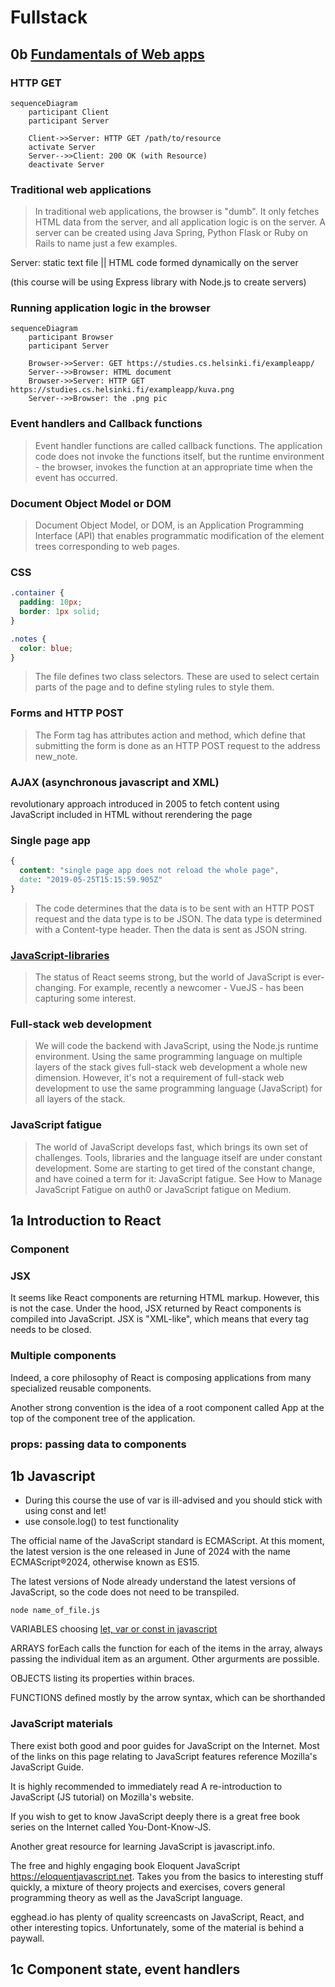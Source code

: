 # Fullstack

## 0b [Fundamentals of Web apps](https://studies.cs.helsinki.fi/exampleapp/)

### HTTP GET

```mermaid
sequenceDiagram
    participant Client
    participant Server

    Client->>Server: HTTP GET /path/to/resource
    activate Server
    Server-->>Client: 200 OK (with Resource)
    deactivate Server
```

### Traditional web applications

> In traditional web applications, the browser is "dumb". It only fetches HTML data from the server, and all application logic is on the server. A server can be created using Java Spring, Python Flask or Ruby on Rails to name just a few examples.

Server: static text file || HTML code formed dynamically on the server

(this course will be using Express library with Node.js to create servers)

### Running application logic in the browser

```mermaid
sequenceDiagram
    participant Browser
    participant Server

    Browser->>Server: GET https://studies.cs.helsinki.fi/exampleapp/
    Server-->>Browser: HTML document
    Browser->>Server: HTTP GET https://studies.cs.helsinki.fi/exampleapp/kuva.png
    Server-->>Browser: the .png pic
```

### Event handlers and Callback functions

> Event handler functions are called callback functions. The application code does not invoke the functions itself, but the runtime environment - the browser, invokes the function at an appropriate time when the event has occurred.

### Document Object Model or DOM

> Document Object Model, or DOM, is an Application Programming Interface (API) that enables programmatic modification of the element trees corresponding to web pages.

### CSS

```css
.container {
  padding: 10px;
  border: 1px solid;
}

.notes {
  color: blue;
}
```

> The file defines two class selectors. These are used to select certain parts of the page and to define styling rules to style them.

### Forms and HTTP POST

> The Form tag has attributes action and method, which define that submitting the form is done as an HTTP POST request to the address new_note.

### AJAX (asynchronous javascript and XML)

revolutionary approach introduced in 2005 to fetch content using JavaScript included in HTML without rerendering the page

### Single page app

```css
{
  content: "single page app does not reload the whole page",
  date: "2019-05-25T15:15:59.905Z"
}
```

> The code determines that the data is to be sent with an HTTP POST request and the data type is to be JSON. The data type is determined with a Content-type header. Then the data is sent as JSON string.

### [JavaScript-libraries](/notes/webdev.md#javascript)

> The status of React seems strong, but the world of JavaScript is ever-changing. For example, recently a newcomer - VueJS - has been capturing some interest.

### Full-stack web development

> We will code the backend with JavaScript, using the Node.js runtime environment. Using the same programming language on multiple layers of the stack gives full-stack web development a whole new dimension. However, it's not a requirement of full-stack web development to use the same programming language (JavaScript) for all layers of the stack.

### JavaScript fatigue

> The world of JavaScript develops fast, which brings its own set of challenges. Tools, libraries and the language itself are under constant development. Some are starting to get tired of the constant change, and have coined a term for it: JavaScript fatigue. See How to Manage JavaScript Fatigue on auth0 or JavaScript fatigue on Medium.

## 1a Introduction to React

### Component

### JSX

It seems like React components are returning HTML markup. However, this is not the case. Under the hood, JSX returned by React components is compiled into JavaScript. JSX is "XML-like", which means that every tag needs to be closed.

### Multiple components

Indeed, a core philosophy of React is composing applications from many specialized reusable components.

Another strong convention is the idea of a root component called App at the top of the component tree of the application.

### props: passing data to components

## 1b Javascript

- During this course the use of var is ill-advised and you should stick with using const and let!
- use console.log() to test functionality

The official name of the JavaScript standard is ECMAScript. At this moment, the latest version is the one released in June of 2024 with the name ECMAScript®2024, otherwise known as ES15.

The latest versions of Node already understand the latest versions of JavaScript, so the code does not need to be transpiled.

`node name_of_file.js`

VARIABLES choosing [let, var or const in javascript](https://medium.com/craft-academy/javascript-variables-should-you-use-let-var-or-const-394f7645c88f)

ARRAYS forEach calls the function for each of the items in the array, always passing the individual item as an argument. Other argurments are possible.

OBJECTS listing its properties within braces.

FUNCTIONS defined mostly by the arrow syntax, which can be shorthanded

### JavaScript materials

There exist both good and poor guides for JavaScript on the Internet. Most of the links on this page relating to JavaScript features reference Mozilla's JavaScript Guide.

It is highly recommended to immediately read A re-introduction to JavaScript (JS tutorial) on Mozilla's website.

If you wish to get to know JavaScript deeply there is a great free book series on the Internet called You-Dont-Know-JS.

Another great resource for learning JavaScript is javascript.info.

The free and highly engaging book Eloquent JavaScript https://eloquentjavascript.net. Takes you from the basics to interesting stuff quickly, a mixture of theory projects and exercises, covers general programming theory as well as the JavaScript language.

egghead.io has plenty of quality screencasts on JavaScript, React, and other interesting topics. Unfortunately, some of the material is behind a paywall.

## 1c Component state, event handlers

